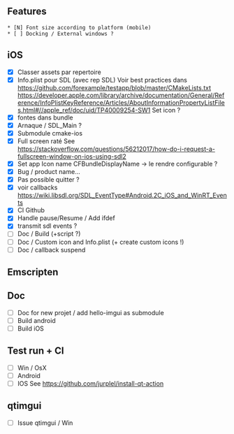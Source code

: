 ## Features
    * [N] Font size according to platform (mobile)
    * [ ] Docking / External windows ?
     
## iOS
* [X] Classer assets par repertoire
* [X] Info.plist pour SDL (avec rep SDL)
    Voir best practices dans https://github.com/forexample/testapp/blob/master/CMakeLists.txt
    https://developer.apple.com/library/archive/documentation/General/Reference/InfoPlistKeyReference/Articles/AboutInformationPropertyListFiles.html#//apple_ref/doc/uid/TP40009254-SW1
    Set icon ?
* [X] fontes dans bundle
* [X] Arnaque / SDL_Main ?
* [X] Submodule cmake-ios
* [X] Full screen raté
    See https://stackoverflow.com/questions/56212017/how-do-i-request-a-fullscreen-window-on-ios-using-sdl2
* [X] Set app Icon name
    CFBundleDisplayName -> le rendre configurable ?
* [X] Bug / product name...
* [X] Pas possible quitter ?
* [X] voir callbacks
      https://wiki.libsdl.org/SDL_EventType#Android.2C_iOS_and_WinRT_Events
* [X] CI Github
* [X] Handle pause/Resume / Add ifdef
* [X] transmit sdl events ?
* [ ] Doc / Build (+script ?)
* [ ] Doc / Custom icon and Info.plist (+ create custom icons !)
* [ ] Doc / callback suspend

## Emscripten

## Doc

* [ ] Doc for new projet / add hello-imgui as submodule
* [ ] Build android
* [ ] Build iOS

## Test run + CI

* [ ] Win / OsX
* [ ] Android    
* [ ] IOS
See https://github.com/jurplel/install-qt-action
    
## qtimgui
* [ ] Issue qtimgui / Win
    